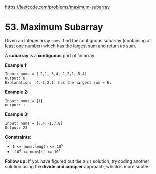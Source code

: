 https://leetcode.com/problems/maximum-subarray
# 53. Maximum Subarray
Given an integer array <code>nums</code>, find the contiguous subarray (containing at least one number) which has the largest sum and return *its sum*.

A **subarray** is a **contiguous** part of an array.




**Example 1:**

```
Input: nums = [-2,1,-3,4,-1,2,1,-5,4]
Output: 6
Explanation: [4,-1,2,1] has the largest sum = 6.

```
**Example 2:**

```
Input: nums = [1]
Output: 1

```
**Example 3:**

```
Input: nums = [5,4,-1,7,8]
Output: 23

```



**Constraints:**

* <code>1 <= nums.length <= 10<sup>5</sup></code>
* <code>-10<sup>4</sup> <= nums[i] <= 10<sup>4</sup></code>



**Follow up:** If you have figured out the <code>O(n)</code> solution, try coding another solution using the **divide and conquer** approach, which is more subtle.

